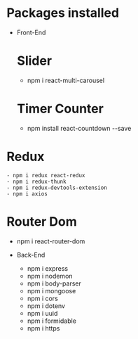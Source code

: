 # Packages installed
- Front-End
  # Slider
    - npm i react-multi-carousel
  
  # Timer Counter
  - npm install react-countdown --save

 # Redux
    - npm i redux react-redux 
    - npm i redux-thunk
    - npm i redux-devtools-extension
    - npm i axios
  # Router Dom
  - npm i react-router-dom


- Back-End
    - npm i express
    - npm i nodemon
    - npm i body-parser
    - npm i mongoose
    - npm i cors
    - npm i dotenv
    - npm i uuid
    - npm i formidable
    - npm i https